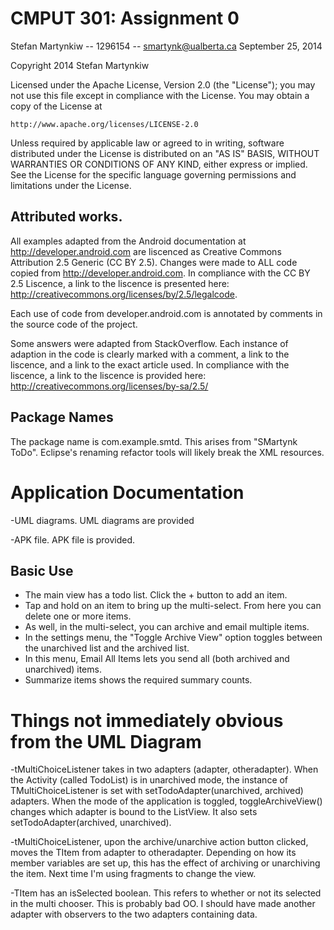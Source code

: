 CMPUT 301: Assignment 0
=======================
Stefan Martynkiw -- 1296154 -- smartynk@ualberta.ca
September 25, 2014



Copyright 2014 Stefan Martynkiw

Licensed under the Apache License, Version 2.0 (the "License");
you may not use this file except in compliance with the License.
You may obtain a copy of the License at

    http://www.apache.org/licenses/LICENSE-2.0

Unless required by applicable law or agreed to in writing, software
distributed under the License is distributed on an "AS IS" BASIS,
WITHOUT WARRANTIES OR CONDITIONS OF ANY KIND, either express or implied.
See the License for the specific language governing permissions and
limitations under the License.


Attributed works. 
-----------------
All examples adapted from the Android documentation at http://developer.android.com are liscenced as Creative Commons Attribution 2.5 Generic (CC BY 2.5). Changes were made to ALL code copied from http://developer.android.com. In compliance with the CC BY 2.5 Liscence, a link to the liscence is presented here: http://creativecommons.org/licenses/by/2.5/legalcode.

Each use of code from developer.android.com is annotated by comments in the source code of the project.

Some answers were adapted from StackOverflow. Each instance of adaption in the code is clearly marked with a comment, a link to the liscence, and a link to the exact article used. In compliance with the liscence, a link to the liscence is provided here: http://creativecommons.org/licenses/by-sa/2.5/

Package Names 
-------------
The package name is com.example.smtd. This arises from "SMartynk ToDo". Eclipse's renaming refactor tools will likely break the XML resources.


Application Documentation
========================

-UML diagrams. UML diagrams are provided

-APK file. APK file is provided.

Basic Use
------
 - The main view has a todo list. Click the + button to add an item.
 - Tap and hold on an item to bring up the multi-select. From here you can delete one or more items.
 - As well, in the multi-select, you can archive and email multiple items.
 - In the settings menu, the "Toggle Archive View" option toggles between the unarchived list and the archived list. 
 - In this menu, Email All Items lets you send all (both archived and unarchived) items.
 - Summarize items shows the required summary counts.

Things not immediately obvious from the UML Diagram
====================================================
-tMultiChoiceListener takes in two adapters (adapter, otheradapter). When the Activity (called TodoList) is in 
 unarchived mode, the instance of TMultiChoiceListener is set with setTodoAdapter(unarchived, archived) adapters.
 When the mode of the application is toggled, toggleArchiveView() changes which adapter is bound to the ListView. 
 It also sets setTodoAdapter(archived, unarchived).
 
 -tMultiChoiceListener, upon the archive/unarchive action button clicked, moves the TItem from adapter to 
 otheradapter. Depending on how its member variables are set up, this has the effect of archiving or unarchiving 
 the item. Next time I'm using fragments to change the view.
 
 -TItem has an isSelected boolean. This refers to whether or not its selected in the multi chooser. This is probably
 bad OO. I should have made another adapter with observers to the two adapters containing data.

